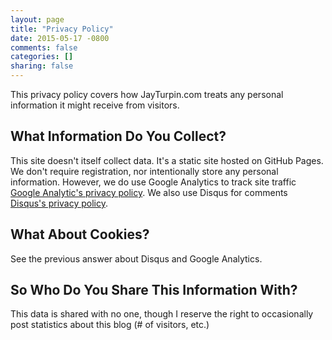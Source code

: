 ```yaml
---
layout: page
title: "Privacy Policy"
date: 2015-05-17 -0800
comments: false
categories: []
sharing: false
---
```


This privacy policy covers how JayTurpin.com treats any personal information it might receive from visitors. 

## What Information Do You Collect?

This site doesn't itself collect data. It's a static site hosted on GitHub Pages. We don't require registration, 
nor intentionally store any personal information. However, we do use Google Analytics to track site traffic [Google Analytic's privacy policy](http://www.google.com/analytics/learn/privacy.html). 
We also use Disqus for comments [Disqus's privacy policy](http://help.disqus.com/customer/portal/articles/466259-privacy-policy).

## What About Cookies?

See the previous answer about Disqus and Google Analytics.

## So Who Do You Share This Information With?

This data is shared with no one, though I reserve the right to occasionally post statistics about 
this blog (# of visitors, etc.)
